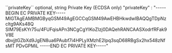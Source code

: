 <tr>
<td>``privateKey``</td>
<td>optional, string</td>
<td>Private Key (ECDSA only)</td>
<td>"privateKey" : "-----BEGIN EC PRIVATE KEY-----
MIGTAgEAMBMGByqGSM49AgEGCCqGSM49AwEHBHkwdwIBAQQgTDpNzcltg9AKs48Q
SIM79EsKYr75u/4FUFqisAPn3NCgCgYIKoZIzj0DAQehRANCAASXodrfRFak9V8E
dbvjjtGZbXd9JgEN8ua6PAubf7i4HPLyXMzhE2lpq3sqD68RBgSx2hx548zNfsMT
PDvGPMiL
-----END EC PRIVATE KEY-----"</td>
<td></td>
</tr>
